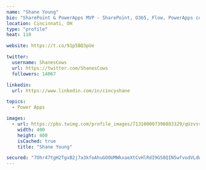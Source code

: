 ```yaml
---
name: "Shane Young"
bio: "SharePoint & PowerApps MVP - SharePoint, O365, Flow, PowerApps consulting? @PowerApps911 | Pure Snark? You found it."
location: Cincinnati, OH
type: "profile"
heat: 110

website: https://t.co/91p5BQ3pUe

twitter:
  username: ShanesCows
  url: https://twitter.com/ShanesCows
  followers: 14067

linkedin:
  url: https://www.linkedin.com/in/cincyshane

topics:
  - Power Apps

images:
  - url: https://pbs.twimg.com/profile_images/713100007398883329/qUzvsvQ3_400x400.jpg
    width: 400
    height: 400
    isCached: true
    title: "Shane Young"

secured: "7Ohr47tgH2TgxB2j7a3kfoAhuGOOUMWkxaeXtCvHlRdI9G58QIN5wfvodVLdWOVMlbpmJ4QYsDTioC5lAzMoNXtSbKyYuGhR89kejh0pNwU1zZnsWev9UmjiC6cQdzYMKZyKH38gHNdjEZBIE8M3YaMExZq+K4xv0tkdj1HjoZRx3SPalGlcSYrLsbjyUxNEGMuLbuQrdloYH3huCJSa1PsgENj1+MjYJPl90ypTnv6QNkxO5+szjpmUqVfJovCMmHt7Q9xV629iIBXJe1Rd+i+1dIhZuMQ9I5hZQP11JbqOu8JdiE3VBjhmo8R4fG1+z39nky61M5sMZ6B936ngBYVfXjAzmBPcBUCpKH/y6KkOP5EdFTa6AVCJehJSXI9mu2KLR0xOeeSHF5EMDXsI1veD1XgD7xoQivh6bUUISdY=;bfHtn2b6z1X0TpFC4CaBTQ=="
---
```


